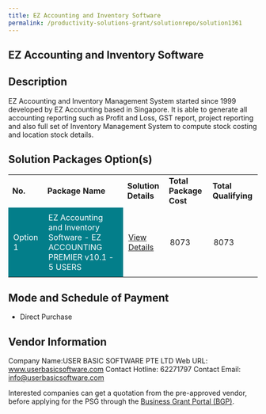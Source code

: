 ```yaml
---
title: EZ Accounting and Inventory Software
permalink: /productivity-solutions-grant/solutionrepo/solution1361
---
```


## EZ Accounting and Inventory Software

## Description

EZ Accounting and Inventory Management System started since 1999 developed by EZ Accounting based in Singapore. It is able to generate all accounting reporting such as Profit and Loss, GST report, project reporting and also full set of Inventory Management System to compute stock costing and location stock details.

## Solution Packages Option(s)

<table>
<tr>
<td><b>No.</b></td>
<td><b>Package Name</b></td>
<td><b>Solution Details</b></td>
<td><b>Total Package Cost</b></td>
<td><b>Total Qualifying</b></td>
</tr>
<tr>
<td style='padding: 10px; background-color: #037E8A; color: #FFFFFF;'>Option 1</td>
<td style='padding: 10px; background-color: #037E8A; color: #FFFFFF;'>EZ Accounting and Inventory Software - EZ ACCOUNTING PREMIER v10.1 - 5 USERS</td>
<td style='padding: 10px;'><a href='https://www.gobusiness.gov.sg/images/psg/Desensitised_User_Basic_Annex_3_CR_wef_30_Sept_2021_Part_3.pdf' target='_blank'>View Details</a></td>
<td style='padding: 10px;'>8073</td>
<td style='padding: 10px;'>8073</td>
</tr>
</table>

## Mode and Schedule of Payment

 - Direct Purchase

## Vendor Information

 Company Name:USER BASIC SOFTWARE PTE LTD 
Web URL: www.userbasicsoftware.com 
Contact Hotline: 62271797 
Contact Email: info@userbasicsoftware.com 


Interested companies can get a quotation from the pre-approved vendor, before applying for the PSG through the <a href='https://www.businessgrants.gov.sg/'>Business Grant Portal (BGP)</a>.

<script src="/jquery/resize-tables.js"></script>
